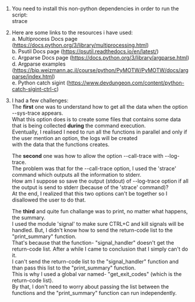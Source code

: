 1. You need to install this non-python dependencies in order to run the script: <br/>
   strace <br/>
2. Here are some links to the resources i have used: <br/>
    a. Multiprocess Docs page (https://docs.python.org/3/library/multiprocessing.html) <br/>
    b. Psutil Docs page (https://psutil.readthedocs.io/en/latest/) <br/>
    c. Argparse Docs page (https://docs.python.org/3/library/argparse.html) <br/>
    d. Argparse examples (https://bip.weizmann.ac.il/course/python/PyMOTW/PyMOTW/docs/argparse/index.html)<br/>
    e. Python catch sigint (https://www.devdungeon.com/content/python-catch-sigint-ctrl-c)<br/>
3. I had a few challenges: <br/>
   The **first** one was to understand how to get all the data when the option --sys-trace appears. <br/>
   What this option does is to create some files that contains some data that is being collected **during** the command execution. <br/>
   Eventually, I realised I need to run all the functions in parallel and only if the user mention an option, the logs will be created<br/>
   with the data that the functions creates. <br/>

   The **second** one was how to allow the option --call-trace with --log-trace.<br/>
   The problem was that for the --call-trace option, I used the 'strace' command which outputs all the information to stderr.<br/>
   How am I suppose so save the output (stdout) of --log-trace option if all the output is send to stderr (because of the 'strace' command)?<br/>
   At the end, I realized that this two options can't be together so I disallowed the user to do that.<br/>

   The **third** and quite fun challange was to print, no matter what happens, the summary.<br/>
   I used the module 'signal' to make sure CTRL+C and kill signals will be handled. But, I didn't know how to send the return-code list to the "print_summary" function.<br/>
   That's because that the function- "signal_handler" doesn't get the return-code list. After a while I came to conclusion that I simply can't do it.<br/>
   I can't send the return-code list to the "signal_handler" function and than pass this list to the "print_summary" function.<br/>
   This is why I used a global var named- "get_exit_codes" (which is the return-code list).<br/>
   By that, I don't need to worry about passing the list between the functions and the "print_summary" function can run independently.
